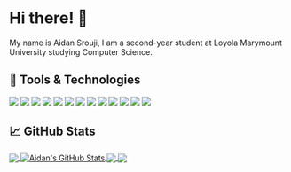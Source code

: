 # Hi there! 👋

My name is Aidan Srouji, I am a second-year student at Loyola Marymount University studying Computer Science.

## 🔧 Tools & Technologies

![](https://img.shields.io/badge/OS-Windows-informational?style=flat&logo=windows&logoColor=white&color=c63f79)
![](https://img.shields.io/badge/Editor-VSCode-informational?style=flat&logo=visualstudio&logoColor=white&color=c63f79)
![](https://img.shields.io/badge/Code-JavaScript-informational?style=flat&logo=javascript&logoColor=white&color=c63f79)
![](https://img.shields.io/badge/Code-Python-3-informational?style=flat&logo=python&logoColor=white&color=c63f79)
![](https://img.shields.io/badge/Code-Java-informational?style=flat&logo=java&logoColor=white&color=c63f79)
![](https://img.shields.io/badge/Library-Pytorch-informational?style=flat&logo=pytorch&logoColor=white&color=c63f79)
![](https://img.shields.io/badge/Library-discord.js-informational?style=flat&logo=discord&logoColor=white&color=c63f79)
![](https://img.shields.io/badge/Library-React.js-informational?style=flat&logo=react&logoColor=white&color=c63f79)
![](https://img.shields.io/badge/Library-p5.js-informational?style=flat&logo=p5dotjs&logoColor=white&color=c63f79)
![](https://img.shields.io/badge/Environment-Anaconda-3-informational?style=flat&logo=anaconda&logoColor=white&color=c63f79)
![](https://img.shields.io/badge/Tool-GitHub-informational?style=flat&logo=github&logoColor=white&color=c63f79)
![](https://img.shields.io/badge/Tool-Jupyter-informational?style=flat&logo=jupyter&logoColor=white&color=c63f79)
![](https://img.shields.io/badge/Tool-Colab-informational?style=flat&logo=googlecolab&logoColor=white&color=c63f79)

## 📈 GitHub Stats

<a href="https://github.com/asrouji?tab=repositories">
  <img align="center" src="https://github-readme-stats.vercel.app/api/top-langs/?username=asrouji&theme=radical&langs_count=3&hide=typescript" />
</a>
<a href="https://github.com/asrouji/asrouji">
  <img align="center" src="https://github-readme-stats.vercel.app/api?username=asrouji&show_icons=true&line_height=27&count_private=true&theme=radical" alt="Aidan's GitHub Stats" />
</a>

<a href="https://github.com/asrouji/LMU">
  <img align="center" src="https://github-readme-stats.vercel.app/api/pin/?username=asrouji&repo=LMU&theme=radical" />
</a>


<a href="https://github.com/asrouji/zombies-among-us">
  <img align="center" src="https://github-readme-stats.vercel.app/api/pin/?username=asrouji&repo=zombies-among-us&theme=radical" />
</a>

